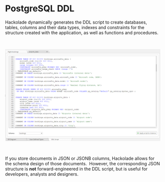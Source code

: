 # PostgreSQL DDL

Hackolade dynamically generates the DDL script to create databases, tables, columns and their data types, indexes and constraints for the structure created with the application, as well as functions and procedures.

&nbsp;

![PostgreSQL DDL forward-engineering](<lib/PostgreSQL%20DDL%20forward-engineering.png>)

&nbsp;

If you store documents in JSON or JSONB columns, Hackolade allows for the schema design of those documents.&nbsp; However, the corresponding JSON structure is **not** forward-engineered in the DDL script, but is useful for developers, analysts and designers.

